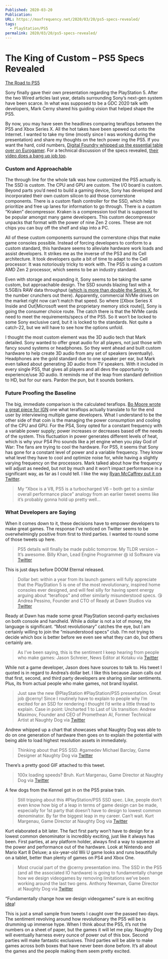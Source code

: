 ```yaml
---
Published: 2020-03-20
Publication: 
URL: https://maxfrequency.net/2020/03/20/ps5-specs-revealed/
tags:
  - PlayStation/PS5
permalink: 2020/03/20/ps5-specs-revealed/
---
```

# The King of Custom – PS5 Specs Revealed

[The Road to PS5](https://www.youtube.com/watch?v=ph8LyNIT9sg)

Sony finally gave their own presentation regarding the PlayStation 5. After the two Wired articles last year, details surrounding Sony’s next-gen system have been scarce. In what was supposed to be a GDC 2020 talk with developers, Mark Cerny shared his guiding vision that helped shape the PS5.

By now, you may have seen the headlines comparing teraflops between the PS5 and Xbox Series X. All the hot takes have been spewed out onto the Internet. I wanted to take my time (mostly since I was working during the presentation) and share my thoughts on the tech power ing the PS5. If you want the hard, cold numbers, [Digital Foundry whipped up the essential table over on Eurogamer](https://www.eurogamer.net/articles/digitalfoundry-playstation-5-vs-xbox-series-x-specs-comparison-cpu-gpu-storage-tflops). For a technical discussion of the specs revealed, [their video does a bang up job too](https://youtu.be/4higSVRZlkA).

### Custom and Approachable
The through line for the whole talk was how customized the PS5 actually is. The SSD is custom. The CPU and GPU are custom. The I/O board is custom. Beyond parts you’d need to build a gaming device, Sony has developed and incorporated their own custom silicon to aid those cornerstone components. There is a custom flash controller for the SSD, which helps prioritize and free up lanes for information to go through. There is a custom “Kraken” decompressor. Kraken is a compression tool that is supposed to be popular amongst many game developers. This custom decompressor unpacks that format with the power of nine Zen 2 cores. These are not chips you can buy off the shelf and slap into a PC.

All of these custom components surround the cornerstone chips that make game consoles possible. Instead of forcing developers to conform to a custom standard, this hardware seems to alleviate hardware work loads and assist developers. It strikes me as the inverse of the PS3 and its Cell architecture. It took developers quite a bit of time to adapt to the Cell processor: It was notoriously tricky to work with. The PS5 is using a custom AMD  Zen 2 processor, which seems to be an industry standard.

Even with storage and expanding it, Sony seems to be taking the same custom, but approachable design. The SSD sounds blazing fast with a 5.5GB/s RAW data throughput ([which is more than double the Series X](https://twitter.com/dark1x/status/1240310267407405058), for the number crunchers out there). Apparently, commercial NVMe drives on the market right now can’t match that speed. So where [[Xbox Series X Inside and Out|Microsoft went the proprietary memory stick route]], Sony is going the consumer choice route. The catch there is that the NVMe cards need to meet the requirements/specs of the PS5. So it won’t be locked to some Sony exclusive card, but it is locked to the standards. Not quite a catch-22, but we will have to see how the options unfold.

I thought the most custom element was the 3D audio tech that Mark detailed. Sony wanted to offer great audio for all players, not just those with fancy sound systems or headphones. So they went ahead and built custom hardware to help create 3D audio from any set of speakers (eventually). Headphones are the gold standard due to one speaker per ear, but Mark even talked about generating 3D audio from TV speakers. With it included in every single PS5, that gives all players and all devs the opportunity to experience/use 3D audio. It reminds me of the leap from standard definition to HD, but for our ears. Pardon the pun, but it sounds bonkers.

### Future Proofing the Baseline
The big, immediate comparison is the calculated teraflops. [Bo Moore wrote a great piece for IGN](https://www.ign.com/articles/what-xbox-series-xs-12-teraflops-actually-means-for-graphics-gameplay) one what teraflops actually translate to for the end user by interviewing multiple game developers. What I understand to be the other side of that coin is the managing the power consumption and cooling of the CPU and GPU. For the PS4, Sony opted for a constant frequency with a variable power supply; power increases or decreases based off the needs of the system. This fluctuation in power generates different levels of heat, which is why your PS4 Pro sounds like a jet engine when you play God of War: The fans are trying to cool the hardware. For PS5, it seems that Sony has gone for a constant level of power and a variable frequency. They know what level they have to cool and optimize noise for, while having a slightly varying frequency on the processors. Mark talked about how the frequency will adjust as needed, but not by much and it won’t impact performance in a significant way, as far as I could tell. I like the way [Ryan McCaffrey put it on Twitter](https://twitter.com/DMC_Ryan/status/1240324599855714305).

>My “Xbox is a V8, PS5 is a turbocharged V6 – both get to a similar overall performance place” analogy from an earlier tweet seems like it’s probably gonna hold up pretty well…

### What Developers are Saying
When it comes down to it, these decisions have to empower developers to make great games. The response I’ve noticed on Twitter seems to be overwhelmingly positive from first to third parties. I wanted to round some of those tweets up here.

>PS5 details will finally be made public tomorrow. My TLDR version – It’s awesome.
Billy Khan, Lead Engine Programmer @ id Software via [Twitter](https://twitter.com/billykhan/status/1239924091571908618)

This is just days before DOOM Eternal released.

>Dollar bet: within a year from its launch gamers will fully appreciate that the PlayStation 5 is one of the most revolutionary, inspired home consoles ever designed, and will feel silly for having spent energy arguing about “teraflops” and other similarly misunderstood specs. 😘
Andrea Pessino, Founder and CTO of Ready at Dawn Studios via [Twitter](https://twitter.com/AndreaPessino/status/1240708756041691136)

Ready at Dawn has made some great PlayStation second-party exclusives on both console and handheld. While a dollar is not a lot of money, the language is significant. “Most revolutionary” catches the eye, but I am certainly willing to join the “misunderstood specs” club. I’m not trying to decide which box is better before we even see what they can do, but others certainly are.

>As I’ve been saying, this is the sentiment I keep hearing from people who make games:
Jason Schreier, News Editor at Kotaku via [Twitter](https://twitter.com/jasonschreier/status/1240712840853352448)

While not a game developer, Jason does have sources to talk to. His tweet I quoted is in regard to Andrea’s dollar bet. I like this because Jason calls out that first, second, and third party developers are sharing similar sentiments. Plus, its from actual people who make games, not brand loyalist.

>Just saw the new @PlayStation #PlayStation/PS5 presentation. Great job @cerny! Since I routinely have to explain to people why I’m excited for an SSD for rendering I thought I’d write a little thread to explain. Case in point: Uncharted 1 to Last of Us transition:
Andrew Maximov, Founder and CEO of Promethean AI, Former Technical Artist at Naughty Dog via [Twitter](https://twitter.com/_ArtIsAVerb/status/1240390141232939012)

Andrew whipped up a chart that showcases what Naughty Dog was able to do on one generation of hardware then goes on to explain the potential with being able to load highest resolution assets in immediately.

>Thinking about that PS5 SSD. #gamedev
Michael Barclay, Game Designer at Naughty Dog via [Twitter](https://twitter.com/MotleyGrue/status/1240721713073025024)

There’s a pretty good GIF attached to this tweet.

>100x loading speeds? Bruh.
Kurt Margenau, Game Director at Naughty Dog via [Twitter](https://twitter.com/kurtmargenau/status/1240328261424443393)

A few dogs from the Kennel got in on the PS5 praise train.

>Still tripping about this #PlayStation/PS5 SSD spec. Like, people don’t even know how big of a leap in terms of game design can be made, especially for 1st party that doesn’t have to design to lowest common denominator. By far the biggest leap in my career. Can’t wait.
Kurt Margenau, Game Director at Naughty Dog via [Twitter](https://twitter.com/kurtmargenau/status/1240513815260758016)

Kurt elaborated a bit later. The fact first party won’t have to design for a lowest common denominator is incredibly exciting, just like it always has been. First parties, at any platform holder, always find a way to squeeze all the power and performance out of the hardware. Look at Nintendo and Mario Kart 8 Deluxe; a six-year-old Wii U game looks and runs beautifully on a tablet, better than plenty of games on PS4 and Xbox One.

>Most crucial part of the @cerny presentation imo. The SSD in the PS5 (and all the associated IO hardware) is going to fundamentally change how we design videogames by removing limitations we’ve been working around the last two gens.
Anthony Newman, Game Director at Naughty Dog via [Twitter](https://twitter.com/BadData_/status/1240400315331104768)

“Fundamentally change how we design videogames” sure is an exciting [idea](https://twitter.com/jasonschreier/status/1240329074880454657)!

This is just a small sample from tweets I caught over the passed two days. The sentiment revolving around how revolutionary the PS5 will be is drumming up immense hype. When I think about the PS5, it’s not the numbers on a sheet of paper, but the games it will let me play. Naughty Dog will eventually harness every ounce of power out of this box. Second parties will make fantastic exclusives. Third parties will be able to make games across both boxes that have never been done before. It’s all about the games and the people making them seem pretty excited.